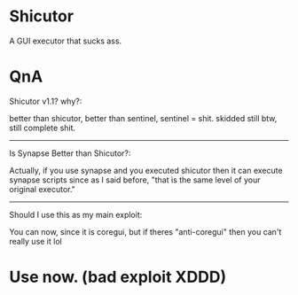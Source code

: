 # Shicutor
A GUI executor that sucks ass.

# QnA
Shicutor v1.1? why?:

better than shicutor, better than sentinel, sentinel = shit. skidded still btw, still complete shit.

---------------

Is Synapse Better than Shicutor?:

Actually, if you use synapse and you executed shicutor then it can execute synapse scripts since as I said before, "that is the same level of your original executor."

---------------

Should I use this as my main exploit:

You can now, since it is coregui, but if theres "anti-coregui" then you can't really use it lol

# Use now. (bad exploit XDDD)
